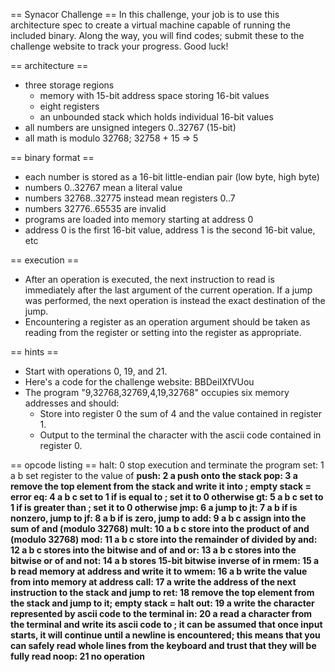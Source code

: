 == Synacor Challenge ==
In this challenge, your job is to use this architecture spec to create a
virtual machine capable of running the included binary.  Along the way,
you will find codes; submit these to the challenge website to track
your progress.  Good luck!


== architecture ==
- three storage regions
  - memory with 15-bit address space storing 16-bit values
  - eight registers
  - an unbounded stack which holds individual 16-bit values
- all numbers are unsigned integers 0..32767 (15-bit)
- all math is modulo 32768; 32758 + 15 => 5

== binary format ==
- each number is stored as a 16-bit little-endian pair (low byte, high byte)
- numbers 0..32767 mean a literal value
- numbers 32768..32775 instead mean registers 0..7
- numbers 32776..65535 are invalid
- programs are loaded into memory starting at address 0
- address 0 is the first 16-bit value, address 1 is the second 16-bit value, etc

== execution ==
- After an operation is executed, the next instruction to read is immediately after the last argument of the current operation.  If a jump was performed, the next operation is instead the exact destination of the jump.
- Encountering a register as an operation argument should be taken as reading from the register or setting into the register as appropriate.

== hints ==
- Start with operations 0, 19, and 21.
- Here's a code for the challenge website: BBDeiIXfVUou
- The program "9,32768,32769,4,19,32768" occupies six memory addresses and should:
  - Store into register 0 the sum of 4 and the value contained in register 1.
  - Output to the terminal the character with the ascii code contained in register 0.

== opcode listing ==
halt: 0
  stop execution and terminate the program
set: 1 a b
  set register <a> to the value of <b>
push: 2 a
  push <a> onto the stack
pop: 3 a
  remove the top element from the stack and write it into <a>; empty stack = error
eq: 4 a b c
  set <a> to 1 if <b> is equal to <c>; set it to 0 otherwise
gt: 5 a b c
  set <a> to 1 if <b> is greater than <c>; set it to 0 otherwise
jmp: 6 a
  jump to <a>
jt: 7 a b
  if <a> is nonzero, jump to <b>
jf: 8 a b
  if <a> is zero, jump to <b>
add: 9 a b c
  assign into <a> the sum of <b> and <c> (modulo 32768)
mult: 10 a b c
  store into <a> the product of <b> and <c> (modulo 32768)
mod: 11 a b c
  store into <a> the remainder of <b> divided by <c>
and: 12 a b c
  stores into <a> the bitwise and of <b> and <c>
or: 13 a b c
  stores into <a> the bitwise or of <b> and <c>
not: 14 a b
  stores 15-bit bitwise inverse of <b> in <a>
rmem: 15 a b
  read memory at address <b> and write it to <a>
wmem: 16 a b
  write the value from <b> into memory at address <a>
call: 17 a
  write the address of the next instruction to the stack and jump to <a>
ret: 18
  remove the top element from the stack and jump to it; empty stack = halt
out: 19 a
  write the character represented by ascii code <a> to the terminal
in: 20 a
  read a character from the terminal and write its ascii code to <a>; it can be assumed that once input starts, it will continue until a newline is encountered; this means that you can safely read whole lines from the keyboard and trust that they will be fully read
noop: 21
  no operation
